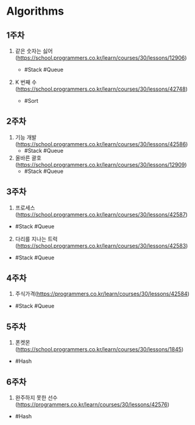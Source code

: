 # Algorithms

## 1주차

1. 같은 숫자는 싫어 (https://school.programmers.co.kr/learn/courses/30/lessons/12906)

   - #Stack #Queue

2. K 번째 수 (https://school.programmers.co.kr/learn/courses/30/lessons/42748)
   - #Sort

## 2주차

1. 기능 개발 (https://school.programmers.co.kr/learn/courses/30/lessons/42586)
   - #Stack #Queue
2. 올바른 괄호 (https://school.programmers.co.kr/learn/courses/30/lessons/12909)
   - #Stack #Queue

## 3주차

1. 프로세스(https://school.programmers.co.kr/learn/courses/30/lessons/42587)

- #Stack #Queue

2. 다리를 지나는 트럭(https://school.programmers.co.kr/learn/courses/30/lessons/42583)

- #Stack #Queue

## 4주차

1. 주식가격(https://programmers.co.kr/learn/courses/30/lessons/42584)

- #Stack #Queue

## 5주차

1. 폰켓몬(https://school.programmers.co.kr/learn/courses/30/lessons/1845)

- #Hash

## 6주차

1. 완주하지 못한 선수(https://programmers.co.kr/learn/courses/30/lessons/42576)

- #Hash
